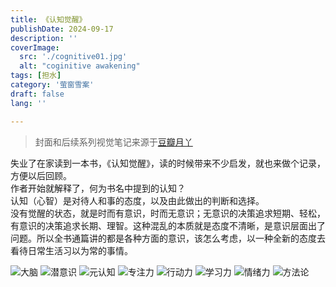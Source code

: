 ```yaml
---
title: 《认知觉醒》
publishDate: 2024-09-17
description: ''
coverImage:
  src: './cognitive01.jpg'
  alt: "coginitive awakening"
tags: [担水]
category: '萤窗雪案'
draft: false 
lang: ''

---
```

> 封面和后续系列视觉笔记来源于[豆瓣月丫](https://book.douban.com/review/13116382/)

失业了在家读到一本书，《认知觉醒》，读的时候带来不少启发，就也来做个记录，方便以后回顾。  
作者开始就解释了，何为书名中提到的认知？  
认知（心智）是对待人和事的态度，以及由此做出的判断和选择。  
没有觉醒的状态，就是时而有意识，时而无意识；无意识的决策追求短期、轻松，有意识的决策追求长期、理智。这种混乱的本质就是态度不清晰，是意识层面出了问题。所以全书通篇讲的都是各种方面的意识，该怎么考虑，以一种全新的态度去看待日常生活习以为常的事情。  




![大脑](/images/01-CognitiveAwakening/cognitive01.jpg)
![潜意识](/images/01-CognitiveAwakening/cognitive02.jpg)
![元认知](/images/01-CognitiveAwakening/cognitive03.jpg)
![专注力](/images/01-CognitiveAwakening/cognitive04.jpg)
![行动力](/images/01-CognitiveAwakening/cognitive05.jpg)
![学习力](/images/01-CognitiveAwakening/cognitive06.jpg)
![情绪力](/images/01-CognitiveAwakening/cognitive07.jpg)
![方法论](/images/01-CognitiveAwakening/cognitive08.jpg)
